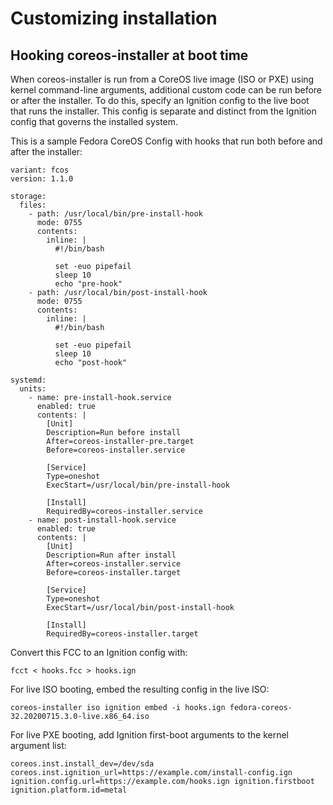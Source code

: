 # Customizing installation

## Hooking coreos-installer at boot time

When coreos-installer is run from a CoreOS live image (ISO or PXE) using
kernel command-line arguments, additional custom code can be run before or
after the installer.  To do this, specify an Ignition config to the live
boot that runs the installer.  This config is separate and distinct from the
Ignition config that governs the installed system.

This is a sample Fedora CoreOS Config with hooks that run both before and
after the installer:

```
variant: fcos
version: 1.1.0

storage:
  files:
    - path: /usr/local/bin/pre-install-hook
      mode: 0755
      contents:
        inline: |
          #!/bin/bash

          set -euo pipefail
          sleep 10
          echo "pre-hook"
    - path: /usr/local/bin/post-install-hook
      mode: 0755
      contents:
        inline: |
          #!/bin/bash

          set -euo pipefail
          sleep 10
          echo "post-hook"

systemd:
  units:
    - name: pre-install-hook.service
      enabled: true
      contents: |
        [Unit]
        Description=Run before install
        After=coreos-installer-pre.target
        Before=coreos-installer.service

        [Service]
        Type=oneshot
        ExecStart=/usr/local/bin/pre-install-hook

        [Install]
        RequiredBy=coreos-installer.service
    - name: post-install-hook.service
      enabled: true
      contents: |
        [Unit]
        Description=Run after install
        After=coreos-installer.service
        Before=coreos-installer.target

        [Service]
        Type=oneshot
        ExecStart=/usr/local/bin/post-install-hook

        [Install]
        RequiredBy=coreos-installer.target
```

Convert this FCC to an Ignition config with:

```
fcct < hooks.fcc > hooks.ign
```

For live ISO booting, embed the resulting config in the live ISO:

```
coreos-installer iso ignition embed -i hooks.ign fedora-coreos-32.20200715.3.0-live.x86_64.iso
```

For live PXE booting, add Ignition first-boot arguments to the kernel argument
list:

```
coreos.inst.install_dev=/dev/sda coreos.inst.ignition_url=https://example.com/install-config.ign ignition.config.url=https://example.com/hooks.ign ignition.firstboot ignition.platform.id=metal
```
